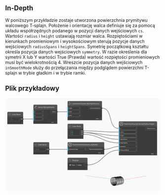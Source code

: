 <!--- Autodesk.DesignScript.Geometry.TSpline.TSplineSurface.ByCylinderRadiusHeight --->
<!--- WGMB4D4GWPYAS6YAOVBQIXYPGCBRH3KEF437CWWZGSXVEZXLRGTQ --->
## In-Depth
W poniższym przykładzie zostaje utworzona powierzchnia prymitywu walcowego T-splajn. Położenie i orientację walca definiuje się za pomocą układu współrzędnych podanego w pozycji danych wejściowych `cs`. Wartości `radius` i `height` ustawiają rozmiar walca. Rozpiętościami w kierunkach promieniowym i wysokościowym sterują pozycje danych wejściowych `radiusSpans` i `heightSpans`. Symetrię początkową kształtu określa pozycja danych wejściowych `symmetry`. W razie określenia dla symetrii X lub Y wartości True (Prawda) wartość rozpiętości promieniowych musi być wielokrotnością 4. Wreszcie pozycja danych wejściowych `inSmoothMode` służy do przełączania między podglądem powierzchni T-splajn w trybie gładkim i w trybie ramki.

## Plik przykładowy

![Example](./WGMB4D4GWPYAS6YAOVBQIXYPGCBRH3KEF437CWWZGSXVEZXLRGTQ_img.jpg)

